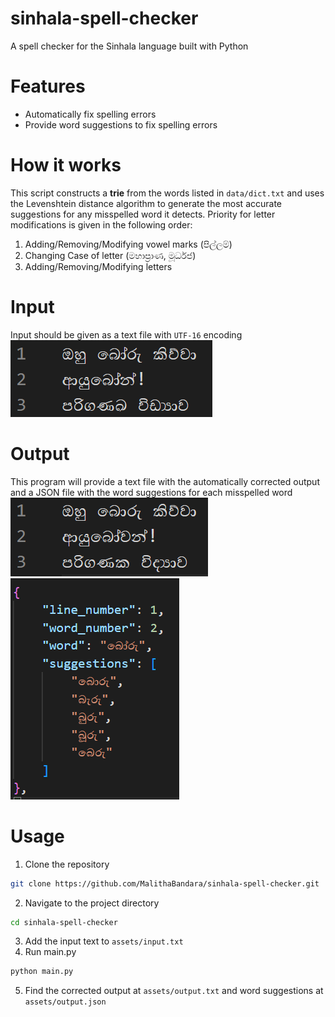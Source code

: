 # sinhala-spell-checker
A spell checker for the Sinhala language built with Python

# Features
- Automatically fix spelling errors
- Provide word suggestions to fix spelling errors

# How it works
This script constructs a **trie** from the words listed in `data/dict.txt` and uses the Levenshtein distance algorithm to generate the most accurate suggestions for any misspelled word it detects.
Priority for letter modifications is given in the following order:
1. Adding/Removing/Modifying vowel marks (පිල්ලම්)
2. Changing Case of letter (මහාප්‍රාණ, මූර්ධජ)
3. Adding/Removing/Modifying letters

# Input
Input should be given as a text file with `UTF-16` encoding
<br>
![input-text](img/input_txt.png)

# Output
This program will provide a text file with the automatically corrected output and a JSON file with the word suggestions for each misspelled word
<br>
![output-text](img/output_txt.png)
![output-json](img/output_json.png)

# Usage
1. Clone the repository
```bash
git clone https://github.com/MalithaBandara/sinhala-spell-checker.git
```
2. Navigate to the project directory
```bash
cd sinhala-spell-checker
```
3. Add the input text to `assets/input.txt`
4. Run main.py
```bash
python main.py
```
5. Find the corrected output at `assets/output.txt` and word suggestions at `assets/output.json`

